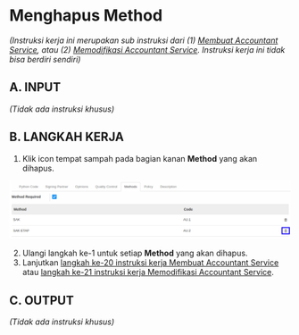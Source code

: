 # Menghapus Method

*(Instruksi kerja ini merupakan sub instruksi dari (1) [Membuat Accountant Service](./membuat.md), atau (2) [Memodifikasi Accountant Service](./memodifikasi.md). Instruksi kerja ini tidak bisa berdiri sendiri)*

## A. INPUT

*(Tidak ada instruksi khusus)*

## B. LANGKAH KERJA

1. Klik icon tempat sampah pada bagian kanan **Method** yang akan dihapus.

![](../../img/accountant-service/tombol-hapus-method.png)

2. Ulangi langkah ke-1 untuk setiap **Method** yang akan dihapus.
3. Lanjutkan [langkah ke-20 instruksi kerja Membuat Accountant Service](./membuat.md#l20) atau [langkah ke-21 instruksi kerja Memodifikasi Accountant Service](./memodifikasi.md#l21).

## C. OUTPUT

*(Tidak ada instruksi khusus)*
